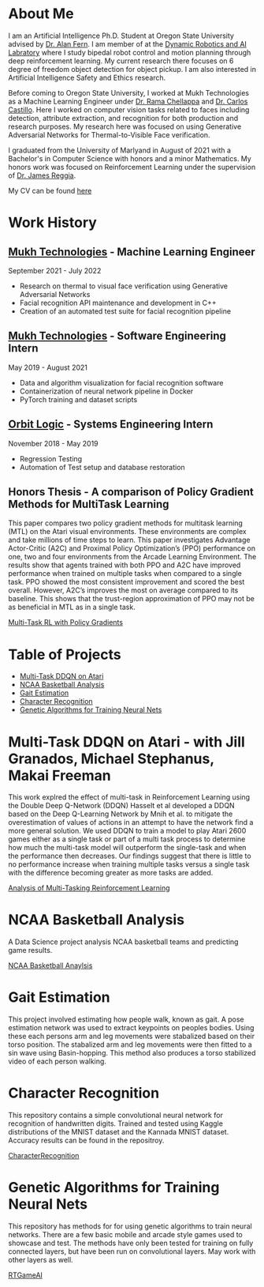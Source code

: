 # About Me

I am an Artificial Intelligence Ph.D. Student at Oregon State University advised by [Dr. Alan Fern](https://eecs.oregonstate.edu/people/fern-alan). I am member of at the [Dynamic Robotics and AI Labratory](https://mime.engineering.oregonstate.edu/research/drl/index.html) where I study bipedal robot control and motion planning through deep reinforcement learning. My current research there focuses on 6 degree of freedom object detection for object pickup. I am also interested in Artificial Intelligence Safety and Ethics research.

Before coming to Oregon State University, I worked at Mukh Technologies as a Machine Learning Engineer under [Dr. Rama Chellappa](https://engineering.jhu.edu/faculty/rama-chellappa/) and [Dr. Carlos Castillo](https://scholar.google.com/citations?user=jxf3Qv0AAAAJ&hl=en). Here I worked on computer vision tasks related to faces including detection, attribute extraction, and recognition for both production and research purposes. My research here was focused on using Generative Adversarial Networks for Thermal-to-Visible Face verification.


I graduated from the University of Marlyand in August of 2021 with a Bachelor's in Computer Science with honors and a minor Mathematics. My honors work was focused on Reinforcement Learning under the supervision of [Dr. James Reggia](https://www.cs.umd.edu/~reggia/).

My CV can be found [here](CV-cnalty.pdf)

# Work History
## [Mukh Technologies](https://www.mukh.com/) - Machine Learning Engineer
September 2021 - July 2022
 * Research on thermal to visual face verification using Generative Adversarial Networks
 * Facial recognition API maintenance and development in C++
 * Creation of an automated test suite for facial recognition pipeline

## [Mukh Technologies](https://www.mukh.com/) - Software Engineering Intern
May 2019 - August 2021
  * Data and algorithm visualization for facial recognition software
  * Containerization of neural network pipeline in Docker
  * PyTorch training and dataset scripts

## [Orbit Logic](https://www.orbitlogic.com/) - Systems Engineering Intern
November 2018 - May 2019
  * Regression Testing
  * Automation of Test setup and database restoration

## Honors Thesis - A comparison of Policy Gradient Methods for MultiTask Learning
This paper compares two policy gradient methods for multitask learning (MTL) on the Atari visual environments. These environments are complex and take millions of time steps to learn. This paper investigates Advantage Actor-Critic (A2C) and Proximal Policy Optimization’s (PPO) performance on one, two and four environments from the Arcade Learning Environment. The results show that agents trained with both PPO and A2C have improved performance when trained on multiple tasks when compared to a single task. PPO showed the most consistent improvement and scored the best overall. However, A2C’s improves the most on average compared to its baseline. This shows that the trust-region approximation of PPO may not be as beneficial in MTL as in a single task.

[Multi-Task RL with Policy Gradients](HonorsThesis.pdf)

# Table of Projects
* [Multi-Task DDQN on Atari](#multi-task-ddqn-on-atari)
* [NCAA Basketball Analysis](#ncaa-basketball-analysis)
* [Gait Estimation](#gait-estimation)
* [Character Recognition](#character-recognition)
* [Genetic Algorithms for Training Neural Nets](#genetic-algorithms-for-training-neural-nets)

# Multi-Task DDQN on Atari - with Jill Granados, Michael Stephanus, Makai Freeman
This work explred the effect of multi-task in Reinforcement Learning using the Double Deep Q-Network (DDQN) Hasselt et al developed a DDQN based on the Deep Q-Learning Network by Mnih et al. to mitigate the overestimation of values of actions in an attempt to have the network find a more general solution. We used DDQN to train a model to play Atari 2600 games either as a single task or part of a multi task process to determine how much the multi-task model will outperform the single-task and when the performance then decreases. Our findings suggest that there is little to no performance increase when training multiple tasks versus a single task with the difference becoming greater as more tasks are added.

[Analysis of Multi-Tasking Reinforcement Learning](MTLDDQN.pdf)

# NCAA Basketball Analysis
A Data Science project analysis NCAA basketball teams and predicting game results.

[NCAA Basketball Anaylsis](basketball.html)

# Gait Estimation
This project involved estimating how people walk, known as gait. A pose estimation network was used to extract keypoints on peoples bodies. Using these each persons arm and leg movements were stabalized based on their torso position. The stabalized arm and leg movements were then fitted to a sin wave using Basin-hopping. This method also produces a torso stabilized video of each person walking.

# Character Recognition
This repository contains a simple convolutional neural network for recognition of handwritten digits. Trained and tested using Kaggle distributions of the MNIST dataset and the Kannada MNIST dataset. Accuracy results can be found in the repositroy.

[CharacterRecognition](https://github.com/cnalty/CharacterRecognition)

# Genetic Algorithms for Training Neural Nets
This repository has methods for for using genetic algorithms to train neural networks. There are a few basic mobile and arcade style games used to showcase and test. The methods have only been tested for training on fully connected layers, but have been run on convolutional layers. May work with other layers as well.

[RTGameAI](https://github.com/cnalty/RTGameAI)


